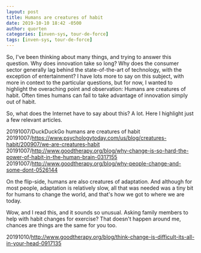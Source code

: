 ```yaml
---
layout: post
title: Humans are creatures of habit
date: 2019-10-10 18:42 -0500
author: quorten
categories: [inven-sys, tour-de-force]
tags: [inven-sys, tour-de-force]
---
```


So, I've been thinking about many things, and trying to answer this
question.  Why does innovation take so long?  Why does the consumer
sector generally lag behind the state-of-the-art of technology, with
the exception of entertainment?  I have lots more to say on this
subject, with more in context to the particular questions, but for
now, I wanted to highlight the overaching point and observation:
Humans are creatures of habit.  Often times humans can fail to take
advantage of innovation simply out of habit.

So, what does the Internet have to say about this?  A lot.  Here I
highlight just a few relevant articles.

20191007/DuckDuckGo humans are creatures of habit  
20191007/https://www.psychologytoday.com/us/blog/creatures-habit/200907/we-are-creatures-habit  
20191007/http://www.goodtherapy.org/blog/why-change-is-so-hard-the-power-of-habit-in-the-human-brain-0317155  
20191007/http://www.goodtherapy.org/blog/why-people-change-and-some-dont-0526144

On the flip-side, humans are also creatures of adaptation.  And
although for most people, adaptation is relatively slow, all that was
needed was a tiny bit for humans to change the world, and that's how
we got to where we are today.

Wow, and I read this, and it sounds so unusual.  Asking family members
to help with habit changes for exercise?  That doesn't happen around
me, chances are things are the same for you too.

20191010/http://www.goodtherapy.org/blog/think-change-is-difficult-its-all-in-your-head-0917135
